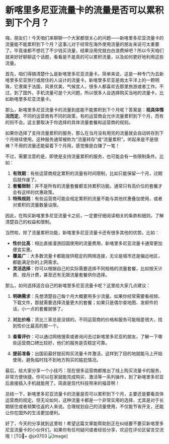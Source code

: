 # 新喀里多尼亚流量卡的流量是否可以累积到下个月？

嗨，朋友们！今天咱们来聊聊一个大家都很关心的问题——新喀里多尼亚流量卡的流量能不能累积到下个月？这事儿对于经常在海外使用流量的朋友来说可太重要了。毕竟谁都不想花了不少钱买流量，结果没用完就白白浪费掉吧？所以今天咱们就来好好聊聊这个话题，看看是不是真的可以累积流量，以及如何更好地利用这些流量。

首先，咱们得搞清楚什么是新喀里多尼亚流量卡。简单来说，这是一种专门为去新喀里多尼亚旅行或居住的人设计的流量卡。新喀里多尼亚是南太平洋上的一颗明珠，它隶属于法国，风景优美，气候宜人，很多人都喜欢去那里旅游或者工作。不过，到了国外，手机流量可是个大问题，所以很多人会选择购买当地的流量卡，比如新喀里多尼亚流量卡。

那么，新喀里多尼亚流量卡的流量到底能不能累积到下个月呢？答案是：**视具体情况而定**。不同的运营商有不同的政策，有的运营商会允许流量累积到下个月，而有的则不会。这主要取决于你选择的具体流量套餐和运营商的规则。

如果你选择了支持流量累积的服务，那么在当月没有用完的流量就会自动转存到下个月继续使用。这种服务通常被称为“流量转存”或“流量累积”。听起来是不是很棒？不用的流量还能留着下个月用，感觉像是白赚了一笔！

不过，需要注意的是，即使是支持流量累积的服务，也可能会有一些限制条件。比如：

1. **有效期**：有些运营商规定累积的流量有时间限制，比如只能保留一个月，过期后就作废了。
2. **套餐限制**：并不是所有的流量套餐都支持累积功能。通常只有高价位的套餐才会有这样的优惠政策。
3. **特殊规则**：有些运营商可能会规定累积的流量不能与其他优惠叠加使用，或者对累积的流量数量设限。

因此，在购买新喀里多尼亚流量卡之前，一定要仔细阅读相关的条款和细则，了解清楚自己的权益和限制。

当然啦，除了流量累积功能，新喀里多尼亚流量卡还有很多其他的优势。比如：

- **性价比高**：相比直接漫游回国使用的流量费用，新喀里多尼亚流量卡通常更加便宜实惠。
- **覆盖广**：大多数流量卡都能提供稳定的网络连接，无论是城市还是偏远地区，都能满足你的上网需求。
- **灵活选择**：你可以根据自己的实际需要选择不同规格的流量套餐，比如按天计费、按月计费，甚至还有无限流量套餐供你选择。

那么，如何选择适合自己的新喀里多尼亚流量卡呢？这里给大家几点建议：

1. **明确需求**：先想清楚自己每个月大概要用多少流量。如果你经常需要看视频、下载文件，那就需要选择流量更大的套餐；如果只是偶尔查地图、发邮件的话，小一点的套餐就够了。
   
2. **对比价格**：货比三家总是没错的。不同运营商的价格和服务可能相差很大，找到性价比最高的那一个。

3. **查看评价**：可以通过网络搜索或者询问去过新喀里多尼亚的朋友，了解一下哪些运营商口碑比较好，他们的服务是否稳定可靠。

4. **提前准备**：出国前最好提前购买流量卡并激活，这样到了目的地就能马上开始使用，避免临时找不到地方购买的尴尬情况。

最后，给大家分享一个小技巧：现在很多运营商都推出了线上购买流量卡的服务，非常方便快捷。你可以在家就能完成购买、激活等一系列操作，到了新喀里多尼亚后直接插入手机就能用了。简直是现代科技带来的福音啊！

总结一下，新喀里多尼亚流量卡的流量是否可以累积到下个月，主要还是要看具体运营商的规定。但无论如何，这种流量卡都是一个非常实用的选择，尤其是对于长期居住或者频繁往返的人来说。合理规划自己的流量使用，不仅能节省开支，还能让你在国外的生活更加便利。

好了，今天的分享就到这里啦！希望这篇文章能帮助到正在纠结要不要买新喀里多尼亚流量卡的小伙伴们。如果你有任何疑问或者经验分享，欢迎在评论区留言交流哦！[TG💪+ @jx0703 ![Image](https://github.com/user-attachments/assets/dbca1d08-cadb-493c-b0ec-ad6f7a83f270)]